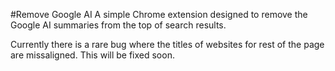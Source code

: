 #Remove Google AI
A simple Chrome extension designed to remove the Google AI summaries from the top of search results.

Currently there is a rare bug where the titles of websites for rest of the page are missaligned. This will be fixed soon.  
